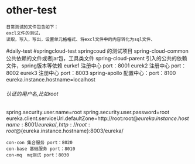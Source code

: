 # other-test
    日常测试的文件包含如下：
    excl文件的测试，
    读取，写入，写出，设置单元格格式、将excl文件中的内容转化为sql文件、

#daily-test
#springcloud-test
springcoud 的测试项目
    spring-cloud-common 公共依赖的文件或者jar包，工具类文件
    spring-cloud-parent 引入的公共的依赖文件，spring版本等依赖
    eurke1 注册中心 port：8001
    eurek2 注册中心 port：8002
    eurek3 注册中心 port：8003
spring-apollo 配置中心：port：8100
eureka.instance.hostname=localhost
###### 认证的用户名,比如root
spring.security.user.name=root
spring.security.user.password=root
eureka.client.serviceUrl.defaultZone=http://root:root@${eureka.instance.hostname}:8001/eureka/,http://root:root@${eureka.instance.hostname}:8003/eureka/

    con-con 集合服务 port：8020
    con-base 基础服务 port：8010
    con-mq  mq测试 port：8030
